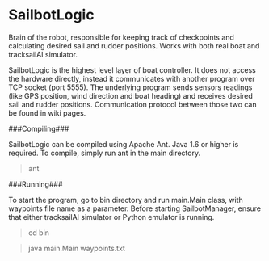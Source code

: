 SailbotLogic
================

Brain of the robot, responsible for keeping track of checkpoints and calculating desired sail and rudder positions. Works with both real boat and tracksailAI simulator. 

SailbotLogic is the highest level layer of boat controller. It does not access the hardware directly, instead it communicates with another program over TCP socket (port 5555). The underlying program sends sensors readings (like GPS position, wind direction and boat heading) and receives desired sail and rudder positions. Communication protocol between those two can be found in wiki pages.


###Compiling###

SailbotLogic can be compiled using Apache Ant. Java 1.6 or higher is required.
To compile, simply run ant in the main directory.

>ant

###Running###

To start the program, go to bin directory and run main.Main class, with waypoints file name as a parameter.
Before starting SailbotManager, ensure that either tracksailAI simulator or Python emulator is running.

>cd bin

>java main.Main waypoints.txt


